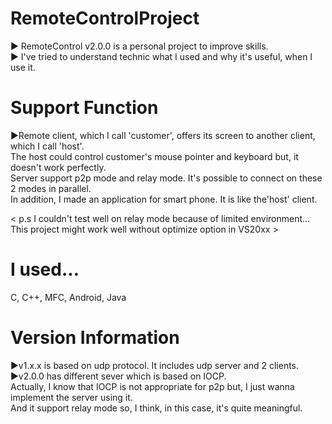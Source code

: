 # RemoteControlProject

  ▶ RemoteControl v2.0.0 is a personal project to improve skills.<br>
  ▶ I've tried to understand technic what I used and why it's useful, when I use it.<br>
  
# Support Function
▶Remote client, which I call 'customer', offers its screen to another client, which I call 'host'.<br>
The host could control customer's mouse pointer and keyboard but, it doesn't work perfectly.<br>
Server support p2p mode and relay mode. It's possible to connect on these 2 modes in parallel.<br>
In addition, I made an application for smart phone. It is like the'host' client.<br>

< p.s I couldn't test well on relay mode because of limited environment... <br>
      This project might work well without optimize option in VS20xx ><br>

# I used...
  C, C++, MFC, Android, Java<br>
  
# Version Information
  ▶v1.x.x is based on udp protocol. It includes udp server and 2 clients.<br>
  ▶v2.0.0 has different sever which is based on IOCP.<br>
  Actually, I know that IOCP is not appropriate for p2p but, I just wanna implement the server using it.<br>
  And it support relay mode so, I think, in this case, it's quite meaningful.<br>
